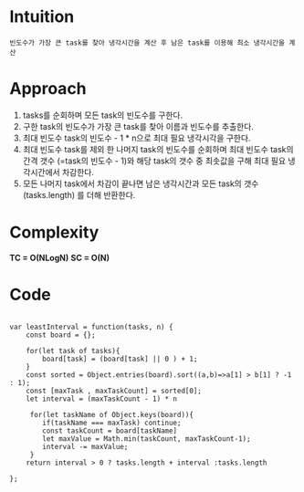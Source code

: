 # Intuition

    빈도수가 가장 큰 task를 찾아 냉각시간을 계산 후 남은 task를 이용해 최소 냉각시간을 계산

# Approach

1. tasks를 순회하며 모든 task의 빈도수를 구한다.
2. 구한 task의 빈도수가 가장 큰 task를 찾아 이름과 빈도수를 추출한다.
3. 최대 빈도수 task의 빈도수 - 1 \* n으로 최대 필요 냉각시각을 구한다.
4. 최대 빈도수 task를 제외 한 나머지 task의 빈도수를 순회하며 최대 빈도수 task의 간격 갯수 (=task의 빈도수 - 1)와 해당 task의 갯수 중 최솟값을 구해 최대 필요 냉각시간에서 차감한다.
5. 모든 나머지 task에서 차감이 끝나면 남은 냉각시간과 모든 task의 갯수 (tasks.length) 를 더해 반환한다.

# Complexity

**TC = O(NLogN)**
**SC = O(N)**

# Code

```

var leastInterval = function(tasks, n) {
    const board = {};

    for(let task of tasks){
        board[task] = (board[task] || 0 ) + 1;
    }
    const sorted = Object.entries(board).sort((a,b)=>a[1] > b[1] ? -1 : 1);
    const [maxTask , maxTaskCount] = sorted[0];
    let interval = (maxTaskCount - 1) * n

     for(let taskName of Object.keys(board)){
        if(taskName === maxTask) continue;
        const taskCount = board[taskName]
        let maxValue = Math.min(taskCount, maxTaskCount-1);
        interval -= maxValue;
     }
    return interval > 0 ? tasks.length + interval :tasks.length

};

```
